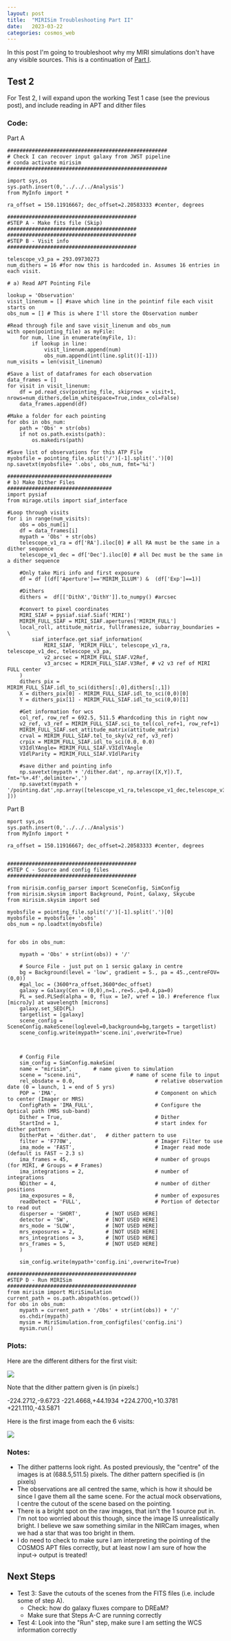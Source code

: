 ```yaml
---
layout: post
title:  "MIRISim Troubleshooting Part II"
date:   2023-03-22
categories: cosmos_web
---
```


In this post I'm going to troubleshoot why my MIRI simulations don't have any visible sources. This is a continuation of <a href="https://ndrakos.github.io/blog/cosmos_web/MIRISim_Troubleshooting_Part_I/">Part I</a>.


## Test 2

For Test 2, I will expand upon the working Test 1 case (see the previous post), and include reading in APT and dither files


### Code:

Part A

```
####################################################
# Check I can recover input galaxy from JWST pipeline
# conda activate mirisim
####################################################

import sys,os
sys.path.insert(0,'../../../Analysis')
from MyInfo import *

ra_offset = 150.11916667; dec_offset=2.20583333 #center, degrees

##########################################
#STEP A - Make fits file (Skip)
##########################################
##########################################
#STEP B - Visit info
##########################################

telescope_v3_pa = 293.09730273
num_dithers = 16 #for now this is hardcoded in. Assumes 16 entries in each visit.

# a) Read APT Pointing File

lookup = 'Observation'
visit_linenum = [] #save which line in the pointinf file each visit starts on
obs_num = [] # This is where I'll store the Observation number

#Read through file and save visit_linenum and obs_num
with open(pointing_file) as myFile:
    for num, line in enumerate(myFile, 1):
        if lookup in line:
            visit_linenum.append(num)
            obs_num.append(int(line.split()[-1]))
num_visits = len(visit_linenum)

#Save a list of dataframes for each observation
data_frames = []
for visit in visit_linenum:
    df = pd.read_csv(pointing_file, skiprows = visit+1, nrows=num_dithers,delim_whitespace=True,index_col=False)
    data_frames.append(df)

#Make a folder for each pointing
for obs in obs_num:
    path = 'Obs' + str(obs)
    if not os.path.exists(path):
        os.makedirs(path)

#Save list of observations for this ATP File
myobsfile = pointing_file.split('/')[-1].split('.')[0]
np.savetxt(myobsfile+ '.obs', obs_num, fmt='%i')

##################################
# b) Make Dither Files
##################################
import pysiaf
from mirage.utils import siaf_interface

#Loop through visits
for i in range(num_visits):
    obs = obs_num[i]
    df = data_frames[i]
    mypath = 'Obs' + str(obs)
    telescope_v1_ra = df['RA'].iloc[0] # all RA must be the same in a dither sequence
    telescope_v1_dec = df['Dec'].iloc[0] # all Dec must be the same in a dither sequence

    #Only take Miri info and first exposure
    df = df [(df['Aperture']=='MIRIM_ILLUM') &  (df['Exp']==1)]

    #Dithers
    dithers =  df[['DithX','DithY']].to_numpy() #arcsec

    #convert to pixel coordinates
    MIRI_SIAF = pysiaf.siaf.Siaf('MIRI')
    MIRIM_FULL_SIAF = MIRI_SIAF.apertures['MIRIM_FULL']
    local_roll, attitude_matrix, fullframesize, subarray_boundaries = \
        siaf_interface.get_siaf_information(
            MIRI_SIAF, 'MIRIM_FULL', telescope_v1_ra, telescope_v1_dec, telescope_v3_pa,
            v2_arcsec = MIRIM_FULL_SIAF.V2Ref,
            v3_arcsec = MIRIM_FULL_SIAF.V3Ref, # v2 v3 ref of MIRI FULL center
    )
    dithers_pix = MIRIM_FULL_SIAF.idl_to_sci(dithers[:,0],dithers[:,1])
    X = dithers_pix[0] - MIRIM_FULL_SIAF.idl_to_sci(0,0)[0]
    Y = dithers_pix[1] - MIRIM_FULL_SIAF.idl_to_sci(0,0)[1]

    #Get information for wcs
    col_ref, row_ref = 692.5, 511.5 #hardcoding this in right now
    v2_ref, v3_ref = MIRIM_FULL_SIAF.sci_to_tel(col_ref+1, row_ref+1)
    MIRIM_FULL_SIAF.set_attitude_matrix(attitude_matrix)
    crval = MIRIM_FULL_SIAF.tel_to_sky(v2_ref, v3_ref)
    crpix = MIRIM_FULL_SIAF.idl_to_sci(0.0, 0.0)
    V3IdlYAngle= MIRIM_FULL_SIAF.V3IdlYAngle
    VIdlParity = MIRIM_FULL_SIAF.VIdlParity

    #save dither and pointing info
    np.savetxt(mypath + '/dither.dat', np.array([X,Y]).T, fmt='%+.4f',delimiter=',')
    np.savetxt(mypath + '/pointing.dat',np.array([telescope_v1_ra,telescope_v1_dec,telescope_v3_pa,local_roll,crval[0],crval[1],crpix[0],crpix[1],V3IdlYAngle,VIdlParity ]))
```

Part B

```
mport sys,os
sys.path.insert(0,'../../../Analysis')
from MyInfo import *

ra_offset = 150.11916667; dec_offset=2.20583333 #center, degrees


##########################################
#STEP C - Source and config files
##########################################

from mirisim.config_parser import SceneConfig, SimConfig
from mirisim.skysim import Background, Point, Galaxy, Skycube
from mirisim.skysim import sed

myobsfile = pointing_file.split('/')[-1].split('.')[0]
myobsfile = myobsfile+ '.obs'
obs_num = np.loadtxt(myobsfile)


for obs in obs_num:

    mypath = 'Obs' + str(int(obs)) + '/'

    # Source File - just put on 1 sersic galaxy in centre
    bg = Background(level = 'low', gradient = 5., pa = 45.,centreFOV=(0,0))
    #gal_loc = (3600*ra_offset,3600*dec_offset)
    galaxy = Galaxy(Cen = (0,0),n=1.,re=5.,q=0.4,pa=0)
    PL = sed.PLSed(alpha = 0, flux = 1e7, wref = 10.) #reference flux [microJy] at wavelength [microns]
    galaxy.set_SED(PL)
    targetlist = [galaxy]
    scene_config = SceneConfig.makeScene(loglevel=0,background=bg,targets = targetlist)
    scene_config.write(mypath+'scene.ini',overwrite=True)



    # Config File
    sim_config = SimConfig.makeSim(
    name = "mirisim",    	# name given to simulation
    scene = "scene.ini", 				# name of scene file to input
    rel_obsdate = 0.0,          				# relative observation date (0 = launch, 1 = end of 5 yrs)
    POP = 'IMA',                				# Component on which to center (Imager or MRS)
    ConfigPath = 'IMA_FULL', 					# Configure the Optical path (MRS sub-band)
    Dither = True,             				    # Dither
    StartInd = 1,               				# start index for dither pattern
    DitherPat = 'dither.dat', 	# dither pattern to use
    filter = 'F770W',          					# Imager Filter to use
    ima_mode = 'FAST',         					# Imager read mode (default is FAST ~ 2.3 s)
    ima_frames = 45,            				# number of groups (for MIRI, # Groups = # Frames)
    ima_integrations = 2,      					# number of integrations
    NDither = 4,                				# number of dither positions
    ima_exposures = 8,         					# number of exposures
    readDetect = 'FULL',         				# Portion of detector to read out
    disperser = 'SHORT',        # [NOT USED HERE]
    detector = 'SW',            # [NOT USED HERE]
    mrs_mode = 'SLOW',          # [NOT USED HERE]
    mrs_exposures = 2,          # [NOT USED HERE]
    mrs_integrations = 3,       # [NOT USED HERE]
    mrs_frames = 5,             # [NOT USED HERE]
    )

    sim_config.write(mypath+'config.ini',overwrite=True)

##########################################
#STEP D - Run MIRISim
##########################################
from mirisim import MiriSimulation
current_path = os.path.abspath(os.getcwd())
for obs in obs_num:
    mypath = current_path + '/Obs' + str(int(obs)) + '/'
    os.chdir(mypath)
    mysim = MiriSimulation.from_configfiles('config.ini')
    mysim.run()
```

### Plots:

Here are the different dithers for the first visit:

<img src="{{ site.baseurl }}/assets/plots/20230322_Test2a.png">

Note that the dither pattern given is (in pixels:)

-224.2712,-9.6723
-221.4668,+44.1934
+224.2700,+10.3781
+221.1110,-43.5871


Here is the first image from each the 6 visits:

<img src="{{ site.baseurl }}/assets/plots/20230322_Test2b.png">



### Notes:

- The dither patterns look right. As posted previously, the "centre" of the images is at (688.5,511.5) pixels. The dither pattern specified is (in pixels)
- The observations are all centred the same, which is how it should be since I gave them all the same scene. For the actual mock observations, I centre the cutout of the scene based on the pointing.
- There is a bright spot on the raw images, that isn't the 1 source put in. I'm not too worried about this though, since the image IS unrealistically bright. I believe we saw something similar in the NIRCam images, when we had a star that was too bright in them.
- I do need to check to make sure I am interpreting the pointing of the COSMOS APT files correctly, but at least now I am sure of how the input-> output is treated!



## Next Steps


- Test 3: Save the cutouts of the scenes from the FITS files (i.e. include some of step A).
  - Check: how do galaxy fluxes compare to DREaM?
  - Make sure that Steps A-C are running correctly
- Test 4: Look into the "Run" step, make sure I am setting the WCS information correctly

